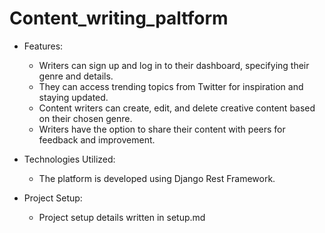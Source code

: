 # Content_writing_paltform
- Features:
  - Writers can sign up and log in to their dashboard, specifying their genre and details.
  - They can access trending topics from Twitter for inspiration and staying updated.
  - Content writers can create, edit, and delete creative content based on their chosen genre.
  - Writers have the option to share their content with peers for feedback and improvement.
  
- Technologies Utilized:
  - The platform is developed using Django Rest Framework.
  
- Project Setup:
  - Project setup details written in setup.md

